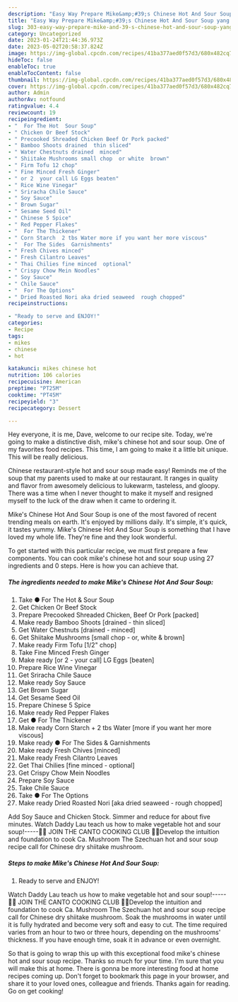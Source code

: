 ```yaml
---
description: "Easy Way Prepare Mike&amp;#39;s Chinese Hot And Sour Soup yang Delicious"
title: "Easy Way Prepare Mike&amp;#39;s Chinese Hot And Sour Soup yang Delicious"
slug: 303-easy-way-prepare-mike-and-39-s-chinese-hot-and-sour-soup-yang-delicious
category: Uncategorized
date: 2023-01-24T21:44:36.973Z
date: 2023-05-02T20:58:37.824Z
image: https://img-global.cpcdn.com/recipes/41ba377aed0f57d3/680x482cq70/mikes-chinese-hot-and-sour-soup-recipe-main-photo.jpg
hideToc: false
enableToc: true
enableTocContent: false
thumbnail: https://img-global.cpcdn.com/recipes/41ba377aed0f57d3/680x482cq70/mikes-chinese-hot-and-sour-soup-recipe-main-photo.jpg
cover: https://img-global.cpcdn.com/recipes/41ba377aed0f57d3/680x482cq70/mikes-chinese-hot-and-sour-soup-recipe-main-photo.jpg
author: Admin
authorAv: notfound
ratingvalue: 4.4
reviewcount: 19
recipeingredient:
- "  For The Hot  Sour Soup"
- " Chicken Or Beef Stock"
- " Precooked Shreaded Chicken Beef Or Pork packed"
- " Bamboo Shoots drained  thin sliced"
- " Water Chestnuts drained  minced"
- " Shiitake Mushrooms small chop  or white  brown"
- " Firm Tofu 12 chop"
- " Fine Minced Fresh Ginger"
- " or 2  your call LG Eggs beaten"
- " Rice Wine Vinegar"
- " Sriracha Chile Sauce"
- " Soy Sauce"
- " Brown Sugar"
- " Sesame Seed Oil"
- " Chinese 5 Spice"
- " Red Pepper Flakes"
- "  For The Thickener"
- " Corn Starch  2 tbs Water more if you want her more viscous"
- "  For The Sides  Garnishments"
- " Fresh Chives minced"
- " Fresh Cilantro Leaves"
- " Thai Chilies fine minced  optional"
- " Crispy Chow Mein Noodles"
- " Soy Sauce"
- " Chile Sauce"
- "  For The Options"
- " Dried Roasted Nori aka dried seaweed  rough chopped"
recipeinstructions:

- "Ready to serve and ENJOY!"
categories:
- Recipe
tags:
- mikes
- chinese
- hot

katakunci: mikes chinese hot 
nutrition: 106 calories
recipecuisine: American
preptime: "PT25M"
cooktime: "PT45M"
recipeyield: "3"
recipecategory: Dessert

---
```



Hey everyone, it is me, Dave, welcome to our recipe site. Today, we're going to make a distinctive dish, mike&#39;s chinese hot and sour soup. One of my favorites food recipes. This time, I am going to make it a little bit unique. This will be really delicious.

Chinese restaurant-style hot and sour soup made easy! Reminds me of the soup that my parents used to make at our restaurant. It ranges in quality and flavor from awesomely delicious to lukewarm, tasteless, and gloopy. There was a time when I never thought to make it myself and resigned myself to the luck of the draw when it came to ordering it.

Mike&#39;s Chinese Hot And Sour Soup is one of the most favored of recent trending meals on earth. It's enjoyed by millions daily. It's simple, it's quick, it tastes yummy. Mike&#39;s Chinese Hot And Sour Soup is something that I have loved my whole life. They're fine and they look wonderful.


To get started with this particular recipe, we must first prepare a few components. You can cook mike&#39;s chinese hot and sour soup using 27 ingredients and 0 steps. Here is how you can achieve that.

<!--inarticleads1-->

##### The ingredients needed to make Mike&#39;s Chinese Hot And Sour Soup:

1. Take  ● For The Hot &amp; Sour Soup
1. Get  Chicken Or Beef Stock
1. Prepare  Precooked Shreaded Chicken, Beef Or Pork [packed]
1. Make ready  Bamboo Shoots [drained - thin sliced]
1. Get  Water Chestnuts [drained - minced]
1. Get  Shiitake Mushrooms [small chop - or, white &amp; brown]
1. Make ready  Firm Tofu [1/2&#34; chop]
1. Take  Fine Minced Fresh Ginger
1. Make ready  [or 2 - your call] LG Eggs [beaten]
1. Prepare  Rice Wine Vinegar
1. Get  Sriracha Chile Sauce
1. Make ready  Soy Sauce
1. Get  Brown Sugar
1. Get  Sesame Seed Oil
1. Prepare  Chinese 5 Spice
1. Make ready  Red Pepper Flakes
1. Get  ● For The Thickener
1. Make ready  Corn Starch + 2 tbs Water [more if you want her more viscous]
1. Make ready  ● For The Sides &amp; Garnishments
1. Make ready  Fresh Chives [minced]
1. Make ready  Fresh Cilantro Leaves
1. Get  Thai Chilies [fine minced - optional]
1. Get  Crispy Chow Mein Noodles
1. Prepare  Soy Sauce
1. Take  Chile Sauce
1. Take  ● For The Options
1. Make ready  Dried Roasted Nori [aka dried seaweed - rough chopped]


Add Soy Sauce and Chicken Stock. Simmer and reduce for about five minutes. Watch Daddy Lau teach us how to make vegetable hot and sour soup!-----👩‍🍳 JOIN THE CANTO COOKING CLUB 👩‍🍳Develop the intuition and foundation to cook Ca. Mushroom The Szechuan hot and sour soup recipe call for Chinese dry shiitake mushroom. 

<!--inarticleads2-->

##### Steps to make Mike&#39;s Chinese Hot And Sour Soup:


1. Ready to serve and ENJOY!

Watch Daddy Lau teach us how to make vegetable hot and sour soup!-----👩‍🍳 JOIN THE CANTO COOKING CLUB 👩‍🍳Develop the intuition and foundation to cook Ca. Mushroom The Szechuan hot and sour soup recipe call for Chinese dry shiitake mushroom. Soak the mushrooms in water until it is fully hydrated and become very soft and easy to cut. The time required varies from an hour to two or three hours, depending on the mushrooms&#39; thickness. If you have enough time, soak it in advance or even overnight. 

So that is going to wrap this up with this exceptional food mike&#39;s chinese hot and sour soup recipe. Thanks so much for your time. I'm sure that you will make this at home. There is gonna be more interesting food at home recipes coming up. Don't forget to bookmark this page in your browser, and share it to your loved ones, colleague and friends. Thanks again for reading. Go on get cooking!
